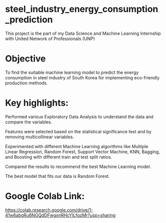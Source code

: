 # steel_industry_energy_consumption_prediction
This project is the part of my Data Science and Machine Learning Internship with United Network of Professionals (UNP)

# Objective
To find the suitable machine learning model to predict the energy consumption in steel industry of South Korea for implementing eco-friendly production methods.

# Key highlights:

Performed various Exploratory Data Analysis to understand the data and compare the variables.

Features were selected based on the statistical significance test and by removing multicollinear variables.

Experimented with different Machine Learning algorithms like Multiple Linear Regression, Random Forest, Support Vector Machine, KNN, Bagging, and Boosting with different train and test split ratios.

Compared the results to recommend the best Machine Learning model.

The best model that fits our data is Random Forest.

# Google Colab Link:
https://colab.research.google.com/drive/1-41w6abgRu6NGQdDFwgxnRHcYILfgzMr?usp=sharing

